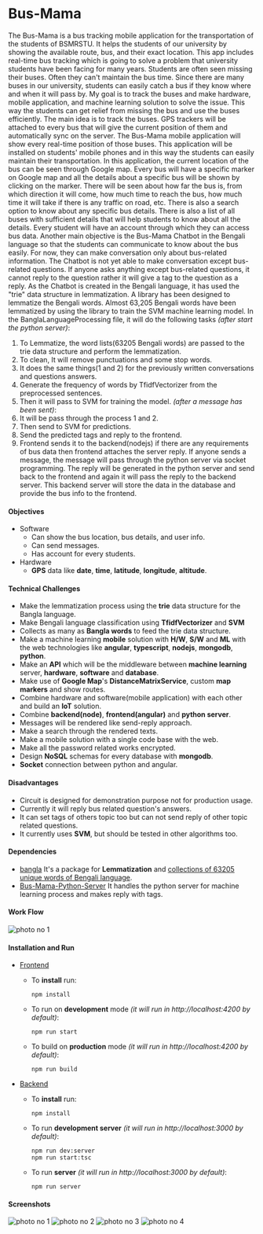 # Bus-Mama

The Bus-Mama is a bus tracking mobile application for the transportation of the students of BSMRSTU. It helps the students of our university by showing the available route, bus, and their exact location. This app includes real-time bus tracking which is going to solve a problem that university students have been facing for many years. Students are often seen missing their buses. Often they can't maintain the bus time. Since there are many buses in our university, students can easily catch a bus if they know where and when it will pass by. My goal is to track the buses and make hardware, mobile application, and machine learning solution to solve the issue. This way the students can get relief from missing the bus and use the buses efficiently.
The main idea is to track the buses. GPS trackers will be attached to every bus that will give the current position of them and automatically sync on the server. The Bus-Mama mobile application will show every real-time position of those buses. This application will be installed on students' mobile phones and in this way the students can easily maintain their transportation.
In this application, the current location of the bus can be seen through Google map. Every bus will have a specific marker on Google map and all the details about a specific bus will be shown by clicking on the marker. There will be seen about how far the bus is, from which direction it will come, how much time to reach the bus, how much time it will take if there is any traffic on road, etc. There is also a search option to know about any specific bus details. There is also a list of all buses with sufficient details that will help students to know about all the details. Every student will have an account through which they can access bus data.
Another main objective is the Bus-Mama Chatbot in the Bengali language so that the students can communicate to know about the bus easily. For now, they can make conversation only about bus-related information. The Chatbot is not yet able to make conversation except bus-related questions. If anyone asks anything except bus-related questions, it cannot reply to the question rather it will give a tag to the question as a reply.
As the Chatbot is created in the Bengali language, it has used the "trie" data structure in lemmatization. A library has been designed to lemmatize the Bengali words. Almost 63,205 Bengali words have been lemmatized by using the library to train the SVM machine learning model.
In the BanglaLanguageProcessing file, it will do the following tasks _(after start the python server)_:

1. To Lemmatize, the word lists(63205 Bengali words) are passed to the trie data structure and perform the lemmatization.
2. To clean, It will remove punctuations and some stop words.
3. It does the same things(1 and 2) for the previously written conversations and questions answers.
4. Generate the frequency of words by TfidfVectorizer from the preprocessed sentences.
5. Then it will pass to SVM for training the model.
   _(after a message has been sent)_:
6. It will be pass through the process 1 and 2.
7. Then send to SVM for predictions.
8. Send the predicted tags and reply to the frontend.
9. Frontend sends it to the backend(nodejs) if there are any requirements of bus data then frontend attaches the server reply.
   If anyone sends a message, the message will pass through the python server via socket programming. The reply will be generated in the python server and send back to the frontend and again it will pass the reply to the backend server. This backend server will store the data in the database and provide the bus info to the frontend.

#### Objectives

- Software
  - Can show the bus location, bus details, and user info.
  - Can send messages.
  - Has account for every students.
- Hardware
  - **GPS** data like **date**, **time**, **latitude**, **longitude**, **altitude**.

#### Technical Challenges

- Make the lemmatization process using the **trie** data structure for the Bangla language.
- Make Bengali language classification using **TfidfVectorizer** and **SVM**
- Collects as many as **Bangla words** to feed the trie data structure.
- Make a machine learning **mobile** solution with **H/W**, **S/W** and **ML** with the web technologies like **angular**, **typescript**, **nodejs**, **mongodb**, **python**.
- Make an **API** which will be the middleware between **machine learning** server, **hardware**, **software** and **database**.
- Make use of **Google Map**'s **DistanceMatrixService**, custom **map markers** and show routes.
- Combine hardware and software(mobile application) with each other and build an **IoT** solution.
- Combine **backend(node)**, **frontend(angular)** and **python server**.
- Messages will be rendered like send-reply approach.
- Make a search through the rendered texts.
- Make a mobile solution with a single code base with the web.
- Make all the password related works encrypted.
- Design **NoSQL** schemas for every database with **mongodb**.
- **Socket** connection between python and angular.

#### Disadvantages

- Circuit is designed for demonstration purpose not for production usage.
- Currently it will reply bus related question's answers.
- It can set tags of others topic too but can not send reply of other topic related questions.
- It currently uses **SVM**, but should be tested in other algorithms too.

#### Dependencies

- [bangla](https://github.com/rjarman/bangla)
  It's a package for **Lemmatization** and <u>collections of 63205 unique words of Bengali language</u>.
- [Bus-Mama-Python-Server](https://github.com/rjarman/Bus-Mama-Python-Server)
  It handles the python server for machine learning process and makes reply with tags.

#### Work Flow

![photo no 1](https://drive.google.com/uc?export=view&id=1n-xctPVzQ3_IxRd19wEoQmsQRrit5elo)

#### Installation and Run

- [Frontend](https://github.com/rjarman/House-Rent/tree/master/frontend)

  - To **install** run:

    ```
    npm install
    ```

  - To run on **development** mode _(it will run in http://localhost:4200 by default)_:

    ```
    npm run start
    ```

  - To build on **production** mode _(it will run in http://localhost:4200 by default)_:
    ```
    npm run build
    ```

- [Backend](https://github.com/rjarman/House-Rent/tree/master/backend)

  - To **install** run:

    ```
    npm install
    ```

  - To run **development server** _(it will run in http://localhost:3000 by default)_:

    ```
    npm run dev:server
    npm run start:tsc
    ```

  - To run **server** _(it will run in http://localhost:3000 by default)_:
    ```
    npm run server
    ```

#### Screenshots

![photo no 1](https://drive.google.com/uc?export=view&id=1Ag_ysNOma_IlnqRZ68xhJbEPr0eulA6u)
![photo no 2](https://drive.google.com/uc?export=view&id=1NhcqgA4zQweVRXTzAX46wNOpXIyRdPOn)
![photo no 3](https://drive.google.com/uc?export=view&id=12S0LwmljsPEnUbPmNxStiINThJXckSkv)
![photo no 4](https://drive.google.com/uc?export=view&id=1PWR4NZgEV0pGA2q2VMquYLcyKxle_yk3)
